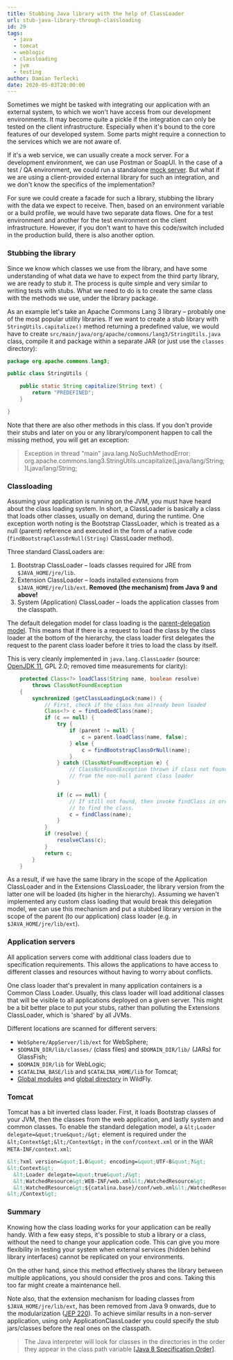 ```yaml
---
title: Stubbing Java library with the help of ClassLoader
url: stub-java-library-through-classloading
id: 29
tags:
  - java
  - tomcat
  - weblogic
  - classloading
  - jvm
  - testing
author: Damian Terlecki
date: 2020-05-03T20:00:00
---
```


Sometimes we might be tasked with integrating our application with an external system, to which we won't have access from our development environments. It may become quite a pickle if the integration can only be tested on the client infrastructure. Especially when it's bound to the core features of our developed system. Some parts might require a connection to the services which we are not aware of.

If it's a web service, we can usually create a mock server. For a development environment, we can use Postman or SoapUI. In the case of a test / QA environment, we could run a standalone [mock server](https://www.mock-server.com/). But what if we are using a client-provided external library for such an integration, and we don't know the specifics of the implementation?

For sure we could create a facade for such a library, stubbing the library with the data we expect to receive. Then, based on an environment variable or a build profile, we would have two separate data flows. One for a test environment and another for the test environment on the client infrastructure. However, if you don't want to have this code/switch included in the production build, there is also another option.

### Stubbing the library

Since we know which classes we use from the library, and have some understanding of what data we have to expect from the third party library, we are ready to stub it. The process is quite simple and very similar to writing tests with stubs. What we need to do is to create the same class with the methods we use, under the library package.

As an example let's take an Apache Commons Lang 3 library – probably one of the most popular utility libraries. If we want to create a stub library with `StringUtils.capitalize()` method returning a predefined value, we would have to create `src/main/java/org/apache/commons/lang3/StringUtils.java` class, compile it and package within a separate JAR (or just use the `classes` directory):

```java
package org.apache.commons.lang3;

public class StringUtils {

    public static String capitalize(String text) {
        return "PREDEFINED";
    }

}
```

Note that there are also other methods in this class. If you don't provide their stubs and later on you or any library/component happen to call the missing method, you will get an exception:

> Exception in thread "main" java.lang.NoSuchMethodError: org.apache.commons.lang3.StringUtils.uncapitalize(Ljava/lang/String;)Ljava/lang/String;


### Classloading

Assuming your application is running on the JVM, you must have heard about the class loading system. In short, a ClassLoader is basically a class that loads other classes, usually on demand, during the runtime. One exception worth noting is the Bootstrap ClassLoader, which is treated as a null  (parent) reference and executed in the form of a native code (`findBootstrapClassOrNull(String)` ClassLoader method).

Three standard ClassLoaders are:
1. Bootstrap ClassLoader – loads classes required for JRE from `$JAVA_HOME/jre/lib`.
2. Extension ClassLoader – loads installed extensions from `$JAVA_HOME/jre/lib/ext`. <b class="err">Removed (the mechanism) from Java 9 and above!</b>
3. System (Application) ClassLoader – loads the application classes from the classpath.

The default delegation model for class loading is the [parent-delegation model](https://docs.oracle.com/javase/tutorial/ext/basics/load.html). This means that if there is a request to load the class by the class loader at the bottom of the hierarchy, the class loader first delegates the request to the parent class loader before it tries to load the class by itself.

This is very cleanly implemented in `java.lang.ClassLoader` (source: [OpenJDK 11](https://github.com/AdoptOpenJDK/openjdk-jdk11/blob/master/src/java.base/share/classes/java/lang/ClassLoader.java), GPL 2.0; removed time measurements for clarity):
```java
    protected Class<?> loadClass(String name, boolean resolve)
        throws ClassNotFoundException
    {
        synchronized (getClassLoadingLock(name)) {
            // First, check if the class has already been loaded
            Class<?> c = findLoadedClass(name);
            if (c == null) {
                try {
                    if (parent != null) {
                        c = parent.loadClass(name, false);
                    } else {
                        c = findBootstrapClassOrNull(name);
                    }
                } catch (ClassNotFoundException e) {
                    // ClassNotFoundException thrown if class not found
                    // from the non-null parent class loader
                }

                if (c == null) {
                    // If still not found, then invoke findClass in order
                    // to find the class.
                    c = findClass(name);
                }
            }
            if (resolve) {
                resolveClass(c);
            }
            return c;
        }
    }
```

As a result, if we have the same library in the scope of the Application ClassLoader and in the Extensions ClassLoader, the library version from the latter one will be loaded (its higher in the hierarchy). Assuming we haven't implemented any custom class loading that would break this delegation model, we can use this mechanism and put a stubbed library version in the scope of the parent (to our application) class loader (e.g. in `$JAVA_HOME/jre/lib/ext`).


### Application servers

All application servers come with additional class loaders due to specification requirements. This allows the applications to have access to different classes and resources without having to worry about conflicts.

One class loader that's prevalent in many application containers is a Common Class Loader. Usually, this class loader will load additional classes that will be visible to all applications deployed on a given server. This might be a bit better place to put your stubs, rather than polluting the Extensions ClassLoader, which is 'shared' by all JVMs.

Different locations are scanned for different servers:
- `WebSphere/AppServer/lib/ext` for WebSphere;
- `$DOMAIN_DIR/lib/classes/` (class files) and `$DOMAIN_DIR/lib/` (JARs) for GlassFish;
- `$DOMAIN_DIR/lib` for WebLogic;
- `$CATALINA_BASE/lib` and `$CATALINA_HOME/lib` for Tomcat;
- [Global modules](http://docs.wildfly.org/19/Developer_Guide.html#global-modules) and [global directory](http://docs.wildfly.org/19/Developer_Guide.html#global-directory) in WildFly.

### Tomcat

Tomcat has a bit inverted class loader. First, it loads Bootstrap classes of your JVM, then the classes from the web application, and lastly system and common classes. To enable the standard delegation model, a `&lt;Loader delegate=&quot;true&quot;/&gt;` element is required under the `&lt;Context&gt;&lt;/Context&gt;` in the `conf/context.xml` or in the WAR `META-INF/context.xml`:

```xml
&lt;?xml version=&quot;1.0&quot; encoding=&quot;UTF-8&quot;?&gt;
&lt;Context&gt;
  &lt;Loader delegate=&quot;true&quot;/&gt;
  &lt;WatchedResource&gt;WEB-INF/web.xml&lt;/WatchedResource&gt;
  &lt;WatchedResource&gt;${catalina.base}/conf/web.xml&lt;/WatchedResource&gt;
&lt;/Context&gt;
```

### Summary

Knowing how the class loading works for your application can be really handy. With a few easy steps, it's possible to stub a library or a class, without the need to change your application code. This can give you more flexibility in testing your system when external services (hidden behind library interfaces) cannot be replicated on your environments.

On the other hand, since this method effectively shares the library between multiple applications, you should consider the pros and cons. Taking this too far might create a maintenance hell.

Note also, that the extension mechanism for loading classes from `$JAVA_HOME/jre/lib/ext`, has been removed from Java 9 onwards, due to the modularization ([JEP 220](https://openjdk.java.net/jeps/220#Removed:-The-extension-mechanism)). To achieve similar results in a non-server application, using only ApplicationClassLoader you could specify the stub jars/classes before the real ones on the classpath.

> The Java interpreter will look for classes in the directories in the order they appear in the class path variable [[Java 8 Specification Order]](https://docs.oracle.com/javase/8/docs/technotes/tools/windows/classpath.html#sthref15).